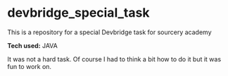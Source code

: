 # devbridge_special_task
This is a repository for a special Devbridge task for sourcery academy

**Tech used:** JAVA

It was not a hard task. Of course I had to think a bit how to do it but it was fun to work on.

